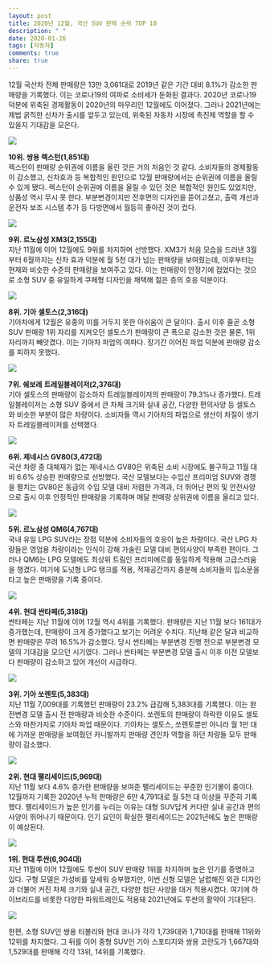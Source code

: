 ```yaml
---
layout: post
title: 2020년 12월, 국산 SUV 판매 순위 TOP 10
description: " "
date: 2020-01-26
tags: [자동차]
comments: true
share: true
---
```



12월 국산차 전체 판매량은 13만 3,061대로 2019년 같은 기간 대비 8.1%가 감소한 판매량을 기록했다. 이는 코로나19의 여파로 소비세가 둔화된 결과다. 2020년 코로나19 덕분에 위축된 경제활동이 2020년의 마무리인 12월에도 이어졌다. 그러나 2021년에는 제법 굵직한 신차가 출시를 앞두고 있는데, 위축된 자동차 시장에 촉진제 역할을 할 수 있을지 기대감을 모은다.

![](https://post-phinf.pstatic.net/MjAyMTAxMDVfMTE1/MDAxNjA5ODEzMjE1MDY4.GPwq5HjsPV-yZkzlYkA_68Ehrpi6bUNLE8zhwXi0KQMg.6WFI9GLl6q8dS4XOwVyDQMQ3Elzv1MFiPEDtZMdUYPwg.JPEG/%EC%98%AC_%EB%89%B4_%EB%A0%89%EC%8A%A4%ED%84%B4_%EC%A0%95%EC%B8%A1%EB%A9%B4%28%EB%82%98%EC%9D%B4%ED%8A%B8%29_copy.jpg?type=w1200)

**10위. 쌍용 렉스턴(1,851대)**  
렉스턴이 판매량 순위권에 이름을 올린 것은 거의 처음인 것 같다. 소비자들의 경제활동이 감소했고, 신차효과 등 복합적인 원인으로 12월 판매량에서는 순위권에 이름을 올릴 수 있게 됐다. 렉스턴이 순위권에 이름을 올릴 수 있던 것은 복합적인 원인도 있었지만, 상품성 역시 무시 못 한다. 부분변경이지만 전후면의 디자인을 뜯어고쳤고, 출력 개선과 운전자 보조 시스템 추가 등 다방면에서 월등히 좋아진 것이 컸다.

![](https://post-phinf.pstatic.net/MjAyMTAxMDVfNDMg/MDAxNjA5ODEzMjI2NDA0.MLbZ04L06r7jKVRoJfkuEzCsLJss3sL1gX22QDjMJxgg.gm_jJM7ylKkKdUQM4BKmEm5wyXfcHb0pe6sEvv18ACwg.JPEG/XM3_01.jpg?type=w1200)

**9위. 르노삼성 XM3(2,155대)**  
지난 11월에 이어 12월에도 9위를 차지하며 선방했다. XM3가 처음 모습을 드러낸 3월부터 6월까지는 신차 효과 덕분에 월 5천 대가 넘는 판매량을 보여줬는데, 이후부터는 현재와 비슷한 수준의 판매량을 보여주고 있다. 이는 판매량이 안정기에 접었다는 것으로 소형 SUV 중 유일하게 쿠페형 디자인을 채택해 젊은 층의 호응 덕분이다.

![](https://post-phinf.pstatic.net/MjAyMTAxMDVfMTAz/MDAxNjA5ODEzMjM4NjU1.bGNvtiBGvmaUujzSvMbVfO0955wSOjvcTPOditUc278g.vbIFu5nTSa5JiIIyrykgurRfrv00pwSi99iOgPqfXOYg.JPEG/1.jpg?type=w1200)

**8위. 기아** **셀토스(2,316대)**  
기아차에게 12월은 유종의 미를 거두지 못한 아쉬움이 큰 달이다. 출시 이후 줄곧 소형 SUV 판매량 1위 자리를 지켜오던 셀토스가 판매량이 큰 폭으로 감소한 것은 물론, 1위 자리까지 빼앗겼다. 이는 기아차 파업의 여파다. 장기간 이어진 파업 덕분에 판매량 감소를 피하지 못했다.

![](https://post-phinf.pstatic.net/MjAyMTAxMDVfMTA0/MDAxNjA5ODEzMzMzMDMw.tlKlDXVA76ke18CvpymXijoXRYtqTG3pn4f3U5-8itAg.nrcn7tWVUeOwL4srH_MQvzhdpe1qbkucndlXpXbx9rUg.JPEG/%EC%B0%A8%EA%B8%89%EC%9D%84_%EB%9B%B0%EC%96%B4_%EB%84%98%EB%8A%94_%EC%9E%84%ED%8C%A9%ED%8A%B8_SUV%2C_%EC%89%90%EB%B3%B4%EB%A0%88_%ED%8A%B8%EB%A0%88%EC%9D%BC%EB%B8%94%EB%A0%88%EC%9D%B4%EC%A0%80_%EA%B3%B5%EC%8B%9D_%EC%B6%9C%EC%8B%9C_6.jpeg?type=w1200)

**7위. 쉐보레** **트레일블레이저(2,376대)**  
기아 셀토스의 판매량이 감소하자 트레일블레이저의 판매량이 79.3%나 증가했다. 트레일블레이저는 소형 SUV 중에서 큰 차체 크기와 실내 공간, 다양한 편의사양 등 셀토스와 비슷한 부분이 많은 차량이다. 소비자들 역시 기아차의 파업으로 생산이 차질이 생기자 트레일블레이저를 선택했다.

![](https://post-phinf.pstatic.net/MjAyMTAxMDVfMTU4/MDAxNjA5ODEzMzQ2NDI2.l_JzoZVO_QYGDkxsIZSG2W861pD8h4WlChpMCdCU4Iog.zPzZvakKCv0bz_ig9Av0-U52lT4NR825KAVTSbdXOoMg.JPEG/Genesis-GV80-2021-1600-02.jpg?type=w1200)

**6위. 제네시스 GV80(3,472대)**  
국산 차량 중 대체재가 없는 제네시스 GV80은 위축된 소비 시장에도 불구하고 11월 대비 6.6% 상승한 판매량으로 선방했다. 국산 모델보다는 수입산 프리미엄 SUV와 경쟁을 펼치는 GV80은 동급의 수입 모델 대비 저렴한 가격과, 더 뛰어난 편의 및 안전사양으로 출시 이후 안정적인 판매량을 기록하며 매달 판매량 상위권에 이름을 올리고 있다.

![](https://post-phinf.pstatic.net/MjAyMTAxMDVfNTcg/MDAxNjA5ODEzNTA4NDM3.4b7a3alZShiQbJMsIYmUHqpfUgKbqAAMP2RgBnpjXoEg._fMd74KpFI07LA3YRcmCWSPr3q9v-RSpBAav8BbbDI4g.JPEG/gall05_copy.jpg?type=w1200)

**5위. 르노삼성 QM6(4,767대)**  
국내 유일 LPG SUV라는 장점 덕분에 소비자들의 호응이 높은 차량이다. 국산 LPG 차량들은 영업용 차량이라는 인식이 강해 가솔린 모델 대비 편의사양이 부족한 편이다. 그러나 QM6는 LPG 모델에도 최상위 트림인 프리미에르를 동일하게 적용해 고급스러움을 챙겼다. 여기에 도넛형 LPG 탱크를 적용, 적재공간까지 충분해 소비자들의 입소문을 타고 높은 판매량을 기록 중이다.

![](https://post-phinf.pstatic.net/MjAyMTAxMDVfMTc1/MDAxNjA5ODEzNTE4NDEz.a7w7FBJfjWuMc08erJtt43G-bJvxPllgDP7R4FTkJG8g.o55uADg1qYhxuvw-DkF4AboZ1mfrL7YDmmk8l1hVJeUg.JPEG/Hyundai-Santa_Fe-2021-1280-05_copy.jpg?type=w1200)

**4위. 현대 싼타페(5,318대)**  
싼타페는 지난 11월에 이어 12월 역시 4위를 기록했다. 판매량은 지난 11월 보다 161대가 증가했는데, 판매량이 크게 증가했다고 보기는 어려운 수치다. 지난해 같은 달과 비교하면 판매량은 무려 16.5%가 감소했다. 당시 싼타페는 부분변경 진행 전으로 부분변경 모델의 기대감을 모으던 시기였다. 그러나 싼타페는 부분변경 모델 출시 이후 이전 모델보다 판매량이 감소하고 있어 개선이 시급하다.

![](https://post-phinf.pstatic.net/MjAyMTAxMDVfMTI3/MDAxNjA5ODEzNTI5Njc2.cBuWya9tv-icG83d1RrWddMIrpggbRlBSxKK8gJpHVAg.t9HPQNZPbVs_F7LIrjydUkOYKp0_bT4XMjxjEQoUgg8g.JPEG/Kia-Sorento-2021-1600-02.jpg?type=w1200)

**3위. 기아 쏘렌토(5,383대)**  
지난 11월 7,009대를 기록했던 판매량이 23.2% 급감해 5,383대를 기록했다. 이는 완전변경 모델 출시 전 판매량과 비슷한 수준이다. 쏘렌토의 판매량이 하락한 이유도 셀토스와 마찬가지로 기아차 파업 때문이다. 기아차는 셀토스, 쏘렌토뿐만 아니라 월 1만 대에 가까운 판매량을 보여줬던 카니발까지 판매량 견인차 역할을 하던 차량들 모두 판매량이 감소했다.

![](https://post-phinf.pstatic.net/MjAyMTAxMDVfMTIz/MDAxNjA5ODEzNTM4Njk1.Tdhfu9QNnWn2HV_ZdpJ0aCDnxLLAC2u4-GHSLKF-BDkg.dmAWBIS6BBS0DoBB8BeMt7B5_d7tMgeDU8pcLYXP-vwg.JPEG/%28%EC%82%AC%EC%A7%841%29_200506_%ED%98%84%EB%8C%80%EC%B0%A8%2C_%272020_%ED%8C%B0%EB%A6%AC%EC%84%B8%EC%9D%B4%EB%93%9C%27_%EC%B6%9C%EC%8B%9C_copy_%281%29.jpg?type=w1200)

**2위. 현대 팰리세이드(5,969대)**  
지난 11월 보다 4.6% 증가한 판매량을 보여준 팰리세이드는 꾸준한 인기몰이 중이다. 12월까지 기록한 2020년 누적 판매량은 6만 4,791대로 월 5천 대 이상을 꾸준히 기록했다. 팰리세이드가 높은 인기를 누리는 이유는 대형 SUV답게 커다란 실내 공간과 편의사양이 뛰어나기 때문이다. 인기 요인이 확실한 팰리세이드는 2021년에도 높은 판매량이 예상된다.

![](https://post-phinf.pstatic.net/MjAyMTAxMDVfMTk3/MDAxNjA5ODEzNTU5NDQ5.zd1EQw4-AM0JRV1TIil7SYHpZkbqHqq46vf2kw_gzFEg.hh0H9a7ujEugTRa0XiONbTeKZ0KGiid_qp62IeDArMQg.JPEG/200917_%ED%98%84%EB%8C%80%EC%B0%A8_%27%EB%94%94_%EC%98%AC_%EB%89%B4_%ED%88%AC%EC%8B%BC%27_%EC%82%AC%EC%A0%84%EA%B3%84%EC%95%BD_1%EB%A7%8C%EB%8C%80_%EB%8F%8C%ED%8C%8C_copy.jpg?type=w1200)

**1위. 현대 투싼(6,904대)**  
지난 11월에 이어 12월에도 투싼이 SUV 판매량 1위를 차지하며 높은 인기를 증명하고 있다. 구형 모델은 가성비를 앞세워 승부했지만, 이번 신형 모델은 날렵해진 외관 디자인과 더불어 커진 차체 크기와 실내 공간, 다양한 첨단 사양을 대거 적용시켰다. 여기에 하이브리드를 비롯한 다양한 파워트레인도 적용돼 2021년에도 투싼의 활약이 기대된다.

![](https://post-phinf.pstatic.net/MjAyMTAxMDVfNDgg/MDAxNjA5ODEzNTkxMDA5.Ut-IgWCJmv1nv8-vHER-n7tSpJi7xjnJw3w61aX3cHUg.yN9BsSmssxzTxk8P-U-JjOJX2c2y3wB5ddXHJ0IdYMMg.JPEG/200902_%28%EC%82%AC%EC%A7%844%29_%ED%98%84%EB%8C%80%EC%B0%A8%2C_%27%EB%8D%94_%EB%89%B4_%EC%BD%94%EB%82%98%27_%EB%82%B4%EC%99%B8%EC%9E%A5_%EB%94%94%EC%9E%90%EC%9D%B8_%EA%B3%B5%EA%B0%9C_copy.jpg?type=w1200)

한편, 소형 SUV인 쌍용 티볼리와 현대 코나가 각각 1,739대와 1,710대를 판매해 11위와 12위를 차지했다. 그 뒤를 이어 중형 SUV인 기아 스포티지와 쌍용 코란도가 1,667대와 1,529대를 판매해 각각 13위, 14위를 기록했다.